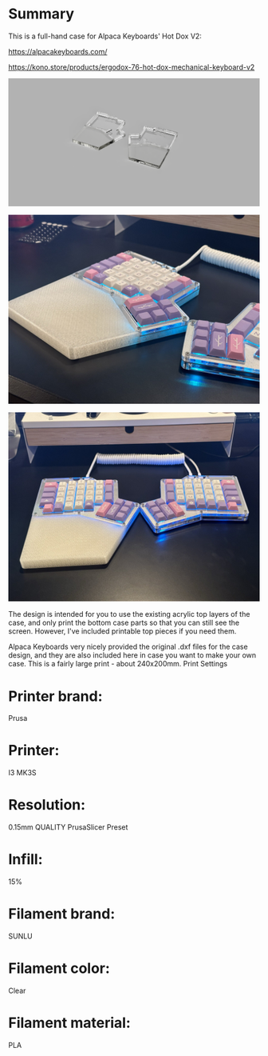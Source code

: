# Summary

This is a full-hand case for Alpaca Keyboards' Hot Dox V2:

https://alpacakeyboards.com/

https://kono.store/products/ergodox-76-hot-dox-mechanical-keyboard-v2

![Case Render](Hot%20Dox%20v2%20Render.png)

![Case Image 1](hotdox1.jpeg)

![Case Image 2](hotdox2.jpeg)

The design is intended for you to use the existing acrylic top layers of the case, and only print the bottom case parts so that you can still see the screen. However, I've included printable top pieces if you need them.

Alpaca Keyboards very nicely provided the original .dxf files for the case design, and they are also included here in case you want to make your own case. This is a fairly large print - about 240x200mm.
Print Settings

# Printer brand:

Prusa

# Printer:

I3 MK3S

# Resolution:
0.15mm QUALITY PrusaSlicer Preset

# Infill:
15%

# Filament brand:

SUNLU

# Filament color:

Clear

# Filament material:

PLA
